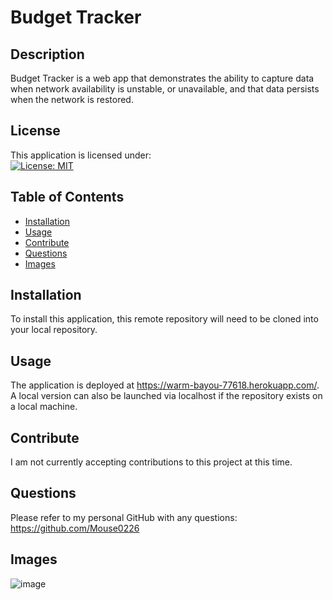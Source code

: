 # Budget Tracker

## Description 
Budget Tracker is a web app that demonstrates the ability to capture data when network availability is unstable, or unavailable, and that data persists when the network is restored.

## License
This application is licensed under: <br />
[![License: MIT](https://img.shields.io/badge/License-MIT-yellow.svg)](https://opensource.org/licenses/MIT)

## Table of Contents

- [Installation](#installation)
- [Usage](#usage)
- [Contribute](#contribute)
- [Questions](#questions)
- [Images](#images)

## Installation
To install this application, this remote repository will need to be cloned into your local repository.

## Usage
The application is deployed at https://warm-bayou-77618.herokuapp.com/.  A local version can also be launched via localhost if the repository exists on a local machine.

## Contribute
I am not currently accepting contributions to this project at this time.

## Questions
Please refer to my personal GitHub with any questions: https://github.com/Mouse0226

## Images
![image](https://user-images.githubusercontent.com/93630706/166944436-f002b420-9f14-4c11-97a5-d2181df47eab.png)
